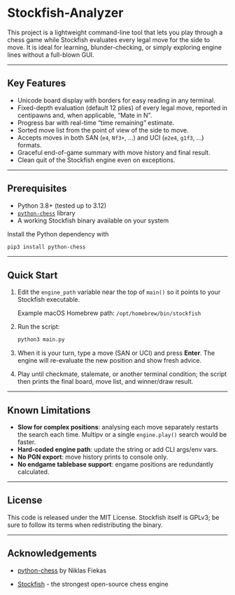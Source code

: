 # Stockfish-Analyzer

This project is a lightweight command-line tool that lets you play through a
chess game while Stockfish evaluates every legal move for the side to move.
It is ideal for learning, blunder-checking, or simply exploring engine lines without a full-blown GUI.

---

## Key Features
- Unicode board display with borders for easy reading in any terminal.
- Fixed-depth evaluation (default 12 plies) of every legal move, reported in
  centipawns and, when applicable, “Mate in N”.
- Progress bar with real-time “time remaining” estimate.
- Sorted move list from the point of view of the side to move.
- Accepts moves in both SAN (`e4`, `Nf3+`, …) and UCI (`e2e4`, `g1f3`, …)
  formats.
- Graceful end-of-game summary with move history and final result.
- Clean quit of the Stockfish engine even on exceptions.

---

## Prerequisites
- Python 3.8+ (tested up to 3.12)
- [`python-chess`](https://pypi.org/project/python-chess/) library
- A working Stockfish binary available on your system

Install the Python dependency with
```bash
pip3 install python-chess
```

---

## Quick Start
1. Edit the `engine_path` variable near the top of `main()` so it points to
   your Stockfish executable.

   Example macOS Homebrew path: `/opt/homebrew/bin/stockfish`
2. Run the script:
   ```bash
   python3 main.py
   ```

3. When it is your turn, type a move (SAN or UCI) and press **Enter**. The
   engine will re-evaluate the new position and show fresh advice.

4. Play until checkmate, stalemate, or another terminal condition; the script
   then prints the final board, move list, and winner/draw result.

---

## Known Limitations
- **Slow for complex positions**: analysing each move separately restarts the
  search each time. Multipv or a single `engine.play()` search would be faster.
- **Hard-coded engine path**: update the string or add CLI args/env vars.
- **No PGN export**: move history prints to console only.
- **No endgame tablebase support**: engame positions are redundantly calculated.

---

## License
This code is released under the MIT License. Stockfish itself is GPLv3; be sure
to follow its terms when redistributing the binary.

---

## Acknowledgements
- [python-chess](https://github.com/niklasf/python-chess) by Niklas Fiekas

- [Stockfish](https://stockfishchess.org/) - the strongest open-source chess
  engine
